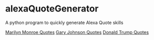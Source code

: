 # alexaQuoteGenerator
A python program to quickly generate Alexa Quote skills

[Marilyn Monroe Quotes](https://www.amazon.com/dp/B078LJHVM5/)
[Gary Johnson Quotes](https://www.amazon.com/dp/B078MNBFBK/)
[Donald Trump Quotes](https://www.amazon.com/dp/B078JV7NSR/)



